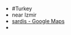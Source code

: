 - #Turkey
- near Izmir
- [sardis - Google Maps](https://www.google.com/maps/search/sardis/@38.4883333,28.0402778,7z?entry=ttu)
-